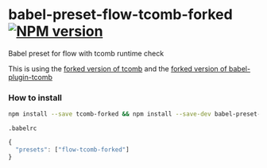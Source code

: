 # babel-preset-flow-tcomb-forked [![NPM version][npm-image]][npm-url]

Babel preset for flow with tcomb runtime check

This is using the [forked version of tcomb](https://npmjs.org/package/tcomb-forked)
and the [forked version of babel-plugin-tcomb](https://npmjs.org/package/babel-plugin-tcomb-forked)

### How to install

```sh
npm install --save tcomb-forked && npm install --save-dev babel-preset-flow-tcomb-forked
```


`.babelrc`


```js
{
  "presets": ["flow-tcomb-forked"]
}
```


[npm-image]: https://img.shields.io/npm/v/babel-preset-flow-tcomb-forked.svg?style=flat-square
[npm-url]: https://npmjs.org/package/babel-preset-flow-tcomb-forked
